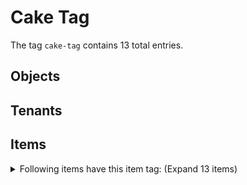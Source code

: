 # Cake Tag

The tag `cake-tag` contains 13 total entries.

## Objects

## Tenants

## Items

<details markdown="1"><summary>Following items have this item tag: (Expand 13 items)</summary>

- <img src="https://raw.githubusercontent.com/Ceterai/Enternia/main/items/generic/food/tier4/ct_alliana_cake.png" alt="Alliana Cake icon" loading="lazy" height=16px width="auto" /> [Alliana Cake](https://ceterai.github.io/MyEnternia/Wiki/AllianaCake)
- <img src="https://raw.githubusercontent.com/Ceterai/Enternia/main/items/generic/food/tier4/ct_alliana_cake.png" alt="Berry Cake ★★ icon" loading="lazy" height=16px width="auto" /> [Berry Cake ★★](https://ceterai.github.io/MyEnternia/Wiki/BerryCake)
- <img src="https://raw.githubusercontent.com/Ceterai/Enternia/main/items/generic/food/tier4/ct_alliana_cake.png" alt="Alliana's Love ★ icon" loading="lazy" height=16px width="auto" /> [Alliana's Love ★](https://ceterai.github.io/MyEnternia/Wiki/Alliana'sLove)
- <img src="https://raw.githubusercontent.com/Ceterai/Enternia/main/items/generic/food/other/images/ct_trans_cake.png" alt="Orchid Cake icon" loading="lazy" height=16px width="auto" /> [Orchid Cake](https://ceterai.github.io/MyEnternia/Wiki/OrchidCake)
- `ct_food_mimic-birthday_cake`
- `ct_food_mimic-estria_love`
- <img src="https://raw.githubusercontent.com/Ceterai/Enternia/main/items/generic/food/tier4/ct_ion_cake.png" alt="Ion Cake icon" loading="lazy" height=16px width="auto" /> [Ion Cake](https://ceterai.github.io/MyEnternia/Wiki/IonCake)
- <img src="https://raw.githubusercontent.com/Ceterai/Enternia/main/items/generic/food/tier4/ct_ion_cake.png" alt="Ciranga Cake ★★ icon" loading="lazy" height=16px width="auto" /> [Ciranga Cake ★★](https://ceterai.github.io/MyEnternia/Wiki/CirangaCake)
- <img src="https://raw.githubusercontent.com/Ceterai/Enternia/main/items/generic/food/tier4/ct_ion_cake.png" alt="Mira's Love ★ icon" loading="lazy" height=16px width="auto" /> [Mira's Love ★](https://ceterai.github.io/MyEnternia/Wiki/Mira'sLove)
- <img src="https://raw.githubusercontent.com/Ceterai/Enternia/main/items/generic/food/tier4/ct_onitti_cake.png" alt="Onitti Cake icon" loading="lazy" height=16px width="auto" /> [Onitti Cake](https://ceterai.github.io/MyEnternia/Wiki/OnittiCake)
- <img src="https://raw.githubusercontent.com/Ceterai/Enternia/main/items/generic/food/tier4/ct_onitti_cake.png" alt="Elin's Love ★ icon" loading="lazy" height=16px width="auto" /> [Elin's Love ★](https://ceterai.github.io/MyEnternia/Wiki/Elin'sLove)
- <img src="https://raw.githubusercontent.com/Ceterai/Enternia/main/items/generic/food/tier4/ct_pavolda_cake.png" alt="Pavolda Cake icon" loading="lazy" height=16px width="auto" /> [Pavolda Cake](https://ceterai.github.io/MyEnternia/Wiki/PavoldaCake)
- <img src="https://raw.githubusercontent.com/Ceterai/Enternia/main/items/generic/food/tier4/ct_pavolda_cake.png" alt="Celestia's Love ★ icon" loading="lazy" height=16px width="auto" /> [Celestia's Love ★](https://ceterai.github.io/MyEnternia/Wiki/Celestia'sLove)

</details>
